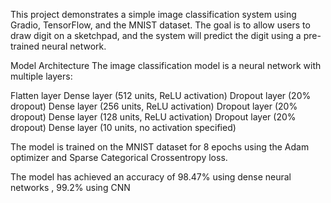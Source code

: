 This project demonstrates a simple image classification system using Gradio, TensorFlow, and the MNIST dataset. The goal is to allow users to draw digit on a sketchpad, and the system will predict the digit using a pre-trained neural network.



Model Architecture
The image classification model is a neural network with multiple layers:

Flatten layer
Dense layer (512 units, ReLU activation)
Dropout layer (20% dropout)
Dense layer (256 units, ReLU activation)
Dropout layer (20% dropout)
Dense layer (128 units, ReLU activation)
Dropout layer (20% dropout)
Dense layer (10 units, no activation specified)


The model is trained on the MNIST dataset for 8 epochs using the Adam optimizer and Sparse Categorical Crossentropy loss.

The model has achieved an accuracy of 98.47% using dense neural networks , 99.2% using CNN
